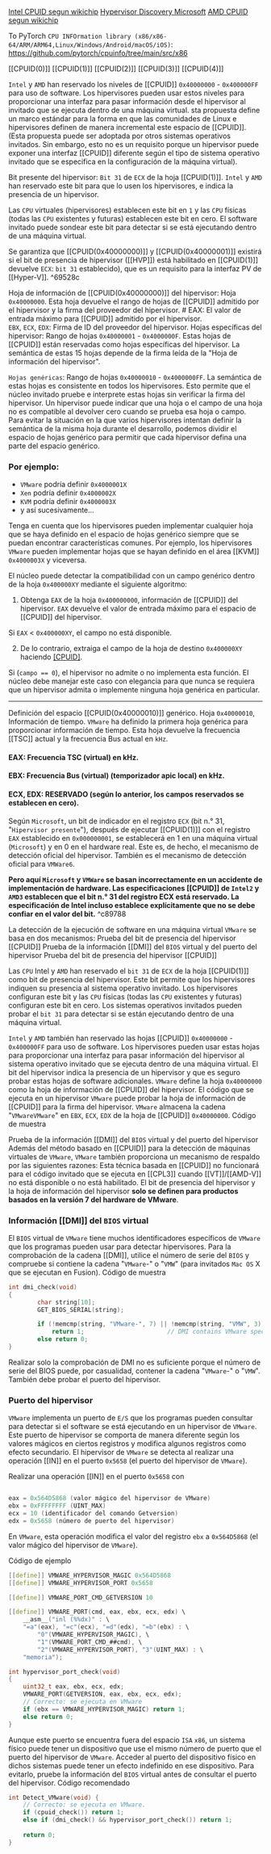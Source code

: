 [Intel CPUID segun wikichip](https://en.wikichip.org/wiki/intel/cpuid#:~:text=Below%20is%20a%20list%20of%20Intel's)
[Hypervisor Discovery Microsoft](https://learn.microsoft.com/en-us/virtualization/hyper-v-on-windows/tlfs/feature-discovery)
[AMD CPUID segun wikichip](https://en.wikichip.org/wiki/amd/cpuid)

To PyTorch ``CPU INFOrmation library (x86/x86-64/ARM/ARM64,Linux/Windows/Android/macOS/iOS)``: 
https://github.com/pytorch/cpuinfo/tree/main/src/x86

[[CPUID(0)]]
[[CPUID(1)]]
[[CPUID(2)]]
[[CPUID(3)]]
[[CPUID(4)]]

``Intel`` y ``AMD`` han reservado los niveles de [[CPUID]] ``0x40000000`` - ``0x400000FF`` para uso de software. Los hipervisores pueden usar estos niveles para proporcionar una interfaz para pasar información desde el hipervisor al invitado que se ejecuta dentro de una máquina virtual.
sta propuesta define un marco estándar para la forma en que las comunidades de Linux e hipervisores definen de manera incremental este espacio de [[CPUID]].
(Esta propuesta puede ser adoptada por otros sistemas operativos invitados. Sin embargo, esto no es un requisito porque un hipervisor puede exponer una interfaz [[CPUID]] diferente según el tipo de sistema operativo invitado que se especifica en la configuración de la máquina virtual).

Bit presente del hipervisor: ``Bit 31`` de ``ECX`` de la hoja [[CPUID(1)]]. ``Intel`` y ``AMD`` han reservado este bit para que lo usen los hipervisores, e indica la presencia de un hipervisor.

Las ``CPU`` virtuales (hipervisores) establecen este bit en ``1`` y las ``CPU`` físicas (todas las ``CPU`` existentes y futuras) establecen este bit en cero. El software invitado puede sondear este bit para detectar si se está ejecutando dentro de una máquina virtual.

Se garantiza que  [[CPUID(0x40000000)]] y  [[CPUID(0x40000001)]] existirá si el bit de presencia de hipervisor ([[HVP]]) está habilitado en  [[CPUID(1)]] devuelve ``ECX``: ``bit 31`` establecido), que es un requisito para la interfaz PV de [[Hyper-V]]. ^69528c

  
Hoja de información de [[CPUID(0x40000000)]] del hipervisor: Hoja ``0x40000000``. Esta hoja devuelve el rango de hojas de [[CPUID]] admitido por el hipervisor y la firma del proveedor del hipervisor. # EAX: El valor de entrada máximo para [[CPUID]] admitido por el hipervisor.  
``EBX``, ``ECX``, ``EDX``: Firma de ID del proveedor del hipervisor. Hojas específicas del hipervisor: Rango de hojas ``0x40000001`` - ``0x4000000F``. Estas hojas de [[CPUID]] están reservadas como hojas específicas del hipervisor. La semántica de estas 15 hojas depende de la firma leída de la "Hoja de información del hipervisor".

``Hojas genéricas``: Rango de hojas ``0x40000010`` - ``0x4000000FF``. La semántica de estas hojas es consistente en todos los hipervisores. Esto permite que el núcleo invitado pruebe e interprete estas hojas sin verificar la firma del hipervisor. Un hipervisor puede indicar que una hoja o el campo de una hoja no es compatible al devolver cero cuando se prueba esa hoja o campo. Para evitar la situación en la que varios hipervisores intentan definir la semántica de la misma hoja durante el desarrollo, podemos dividir el espacio de hojas genérico para permitir que cada hipervisor defina una parte del espacio genérico.
### Por ejemplo:
- ``VMware`` podría definir ``0x4000001X``
- ``Xen``      podría definir ``0x4000002X``
- ``KVM``      podría definir ``0x4000003X``
- y así sucesivamente...

Tenga en cuenta que los hipervisores pueden implementar cualquier hoja que se haya
definido en el espacio de hojas genérico siempre que se puedan encontrar características comunes. Por ejemplo, los hipervisores ``VMware`` pueden implementar hojas
que se hayan definido en el área [[KVM]] ``0x4000003X`` y viceversa.

El núcleo puede detectar la compatibilidad con un campo genérico dentro de la hoja
``0x400000XY`` mediante el siguiente algoritmo:

1. Obtenga ``EAX`` de la hoja ``0x400000000``, información de [[CPUID]] del hipervisor.
``EAX`` devuelve el valor de entrada máximo para el espacio de [[CPUID]] del hipervisor.

Si ``EAX`` < ``0x400000XY``, el campo no está disponible.

2. De lo contrario, extraiga el campo de la hoja de destino ``0x400000XY``
haciendo [[CPUID]](``0x400000XY``).

Si (``campo == 0``), el hipervisor no admite o no implementa esta función. El núcleo debe manejar este caso
con elegancia para que nunca se requiera que un hipervisor admita o implemente ninguna hoja genérica en particular.

--------------------------------------------------------------------------------

Definición del espacio [[CPUID(0x40000010)]] genérico.
Hoja ``0x40000010``, Información de tiempo.
``VMware`` ha definido la primera hoja genérica para proporcionar información de tiempo.
Esta hoja devuelve la frecuencia [[TSC]] actual y la frecuencia Bus actual en ``kHz``.
#### EAX: Frecuencia TSC (virtual) en kHz.
#### EBX: Frecuencia Bus (virtual) (temporizador apic local) en kHz.
#### ECX, EDX: RESERVADO (según lo anterior, los campos reservados se establecen en cero).


Según ``Microsoft``, un bit de indicador en el registro ``ECX`` (bit n.° 31, "``Hipervisor presente``"), después de ejecutar [[CPUID(1)]] con el registro ``EAX`` establecido en ``0x000000001``, se establecerá en 1 en una máquina virtual (``Microsoft``) y en 0 en el hardware real. Este es, de hecho, el mecanismo de detección oficial del hipervisor. También es el mecanismo de detección oficial para ``VMWare6``.

**Pero aquí ``Microsoft`` y ``VMWare`` se basan incorrectamente en un accidente de implementación de hardware. Las especificaciones [[CPUID]] de ``Intel2`` y ``AMD3`` establecen que el bit n.° 31 del registro ECX está reservado. La especificación de Intel incluso establece explícitamente que no se debe confiar en el valor del bit.** ^c89788

La detección de la ejecución de software en una máquina virtual ``VMware`` se basa en dos mecanismos: Prueba del bit de presencia del hipervisor [[CPUID]] Prueba de la información [[DMI]] del ``BIOS`` virtual y del puerto del hipervisor Prueba del bit de presencia del hipervisor [[CPUID]]

Las ``CPU`` Intel y ``AMD`` han reservado el ``bit 31`` de ``ECX`` de la hoja [[CPUID(1)]] como bit de presencia del hipervisor. Este bit permite que los hipervisores indiquen su presencia al sistema operativo invitado. Los hipervisores configuran este bit y las ``CPU`` físicas (todas las ``CPU`` existentes y futuras) configuran este bit en cero. Los sistemas operativos invitados pueden probar el ``bit 31`` para detectar si se están ejecutando dentro de una máquina virtual.

``Intel`` y ``AMD`` también han reservado las hojas [[CPUID]] ``0x40000000`` - ``0x400000FF`` para uso de software. Los hipervisores pueden usar estas hojas para proporcionar una interfaz para pasar información del hipervisor al sistema operativo invitado que se ejecuta dentro de una máquina virtual. El bit del hipervisor indica la presencia de un hipervisor y que es seguro probar estas hojas de software adicionales. ``VMware`` define la hoja ``0x40000000`` como la hoja de información de [[CPUID]] del hipervisor. El código que se ejecuta en un hipervisor ``VMware`` puede probar la hoja de información de [[CPUID]] para la firma del hipervisor. ``VMware`` almacena la cadena "``VMwareVMware``" en ``EBX``, ``ECX``, ``EDX`` de la hoja de [[CPUID]] ``0x40000000``. Código de muestra
  
Prueba de la información [[DMI]] del ``BIOS`` virtual y del puerto del hipervisor Además del método basado en [[CPUID]] para la detección de máquinas virtuales de ``VMware``, ``VMware`` también proporciona un mecanismo de respaldo por las siguientes razones: Esta técnica basada en [[CPUID]] no funcionará para el código invitado que se ejecuta en [[CPL3]] cuando [[VT]]/[[AMD-V]] no está disponible o no está habilitado. El bit de presencia del hipervisor y la hoja de información del hipervisor **solo se definen para productos basados ​​en la versión 7 del hardware de VMware**. 

### Información [[DMI]] del ``BIOS`` virtual
El ``BIOS`` virtual de ``VMware`` tiene muchos identificadores específicos de ``VMware`` que los programas pueden usar para detectar hipervisores. Para la comprobación de la cadena [[DMI]], utilice el número de serie del ``BIOS`` y compruebe si contiene la cadena "``VMware``-" o "``VMW``" (para invitados ``Mac OS`` X que se ejecutan en Fusion). 
Código de muestra
```c
int dmi_check(void)
{
        char string[10];
        GET_BIOS_SERIAL(string);

        if (!memcmp(string, "VMware-", 7) || !memcmp(string, "VMW", 3))
            return 1;                       // DMI contains VMware specific string.
        else return 0;
}
```

Realizar solo la comprobación de DMI no es suficiente porque el número de serie del BIOS puede, por casualidad, contener la cadena "``VMware``-" o "``VMW``". También debe probar el puerto del hipervisor.

### Puerto del hipervisor
``VMware`` implementa un puerto de ``E/S`` que los programas pueden consultar para detectar si el software se está ejecutando en un hipervisor de ``VMware``. Este puerto de hipervisor se comporta de manera diferente según los valores mágicos en ciertos registros y modifica algunos registros como efecto secundario. El hipervisor de ``VMware`` se detecta al realizar una operación [[IN]] en el puerto ``0x5658`` (el puerto del hipervisor de ``VMware``).

Realizar una operación [[IN]] en el puerto ``0x5658`` con
```c

eax = 0x564D5868 (valor mágico del hipervisor de VMware)
ebx = 0xFFFFFFFF (UINT_MAX)
ecx = 10 (identificador del comando Getversion)
edx = 0x5658 (número de puerto del hipervisor)
```
En ``VMware``, esta operación modifica el valor del registro ``ebx`` a ``0x564D5868`` (el valor mágico del hipervisor de ``VMware``).

Código de ejemplo
```c
[[define]] VMWARE_HYPERVISOR_MAGIC 0x564D5868
[[define]] VMWARE_HYPERVISOR_PORT 0x5658

[[define]] VMWARE_PORT_CMD_GETVERSION 10

[[define]] VMWARE_PORT(cmd, eax, ebx, ecx, edx) \
	__asm__("inl (%%dx)" : \
	"=a"(eax), "=c"(ecx), "=d"(edx), "=b"(ebx) : \
		"0"(VMWARE_HYPERVISOR_MAGIC), \
		"1"(VMWARE_PORT_CMD_##cmd), \
		"2"(VMWARE_HYPERVISOR_PORT), "3"(UINT_MAX) : \
	"memoria");

int hypervisor_port_check(void)
{
	uint32_t eax, ebx, ecx, edx;
	VMWARE_PORT(GETVERSION, eax, ebx, ecx, edx);
	// Correcto: se ejecuta en VMware
	if (ebx == VMWARE_HYPERVISOR_MAGIC) return 1; 
	else return 0;
}
```

Aunque este puerto se encuentra fuera del espacio ``ISA`` ``x86``, un sistema físico puede tener un dispositivo que use el mismo número de puerto que el puerto del hipervisor de ``VMware``. Acceder al puerto del dispositivo físico en dichos sistemas puede tener un efecto indefinido en ese dispositivo. Para evitarlo, pruebe la información del ``BIOS`` virtual antes de consultar el puerto del hipervisor.
Código recomendado

```c
int Detect_VMware(void) {
	// Correcto: se ejecuta en VMware.
	if (cpuid_check()) return 1; 
	else if (dmi_check() && hypervisor_port_check()) return 1;
	
	return 0;
}
```
